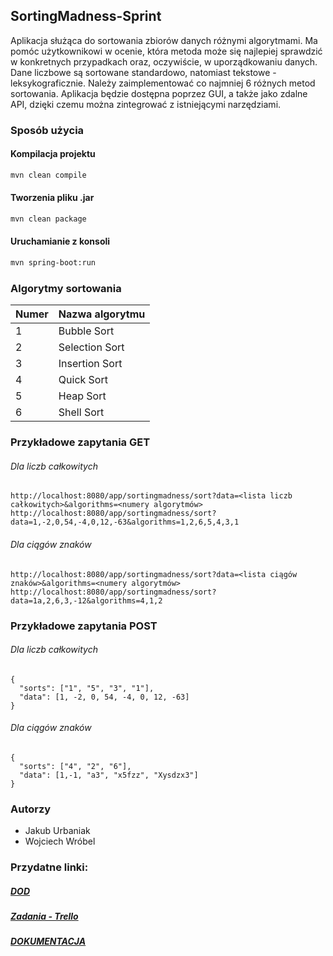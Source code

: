 ## SortingMadness-Sprint

Aplikacja służąca do sortowania zbiorów danych różnymi algorytmami. Ma pomóc użytkownikowi w ocenie, która metoda może się najlepiej sprawdzić w konkretnych przypadkach oraz, oczywiście, w uporządkowaniu danych. Dane liczbowe są sortowane standardowo, natomiast tekstowe - leksykograficznie. Należy zaimplementować co najmniej 6 różnych metod sortowania. Aplikacja będzie dostępna poprzez GUI, a także jako zdalne API, dzięki czemu można zintegrować z istniejącymi narzędziami.

### Sposób użycia

#### Kompilacja projektu

```sh
mvn clean compile
```

#### Tworzenia pliku .jar

```sh
mvn clean package
```

#### Uruchamianie z konsoli

```sh
mvn spring-boot:run
```

### Algorytmy sortowania

| Numer  | Nazwa algorytmu     |
|--------|---------------------|
| 1      | Bubble Sort         |
| 2      | Selection Sort      |
| 3      | Insertion Sort      |
| 4      | Quick Sort          |
| 5      | Heap Sort           |
| 6      | Shell Sort          |


### Przykładowe zapytania GET
###### Dla liczb całkowitych
```
http://localhost:8080/app/sortingmadness/sort?data=<lista liczb całkowitych>&algorithms=<numery algorytmów>
http://localhost:8080/app/sortingmadness/sort?data=1,-2,0,54,-4,0,12,-63&algorithms=1,2,6,5,4,3,1
```

###### Dla ciągów znaków
```
http://localhost:8080/app/sortingmadness/sort?data=<lista ciągów znaków>&algorithms=<numery algorytmów>
http://localhost:8080/app/sortingmadness/sort?data=1a,2,6,3,-12&algorithms=4,1,2
```

### Przykładowe zapytania POST
###### Dla liczb całkowitych
```
{
  "sorts": ["1", "5", "3", "1"],
  "data": [1, -2, 0, 54, -4, 0, 12, -63]
}
```

###### Dla ciągów znaków
```
{
  "sorts": ["4", "2", "6"],
  "data": [1,-1, "a3", "x5fzz", "Xysdzx3"]
}
```

### Autorzy
- Jakub Urbaniak
- Wojciech Wróbel

### Przydatne linki:

##### [DOD](https://docs.google.com/spreadsheets/d/e/2PACX-1vTn6j3M8pmGEzrsQk8mXse7lVHUdhYWkfxbkQiYI23rBtwM4N3bWw0qtupW-gesfCkcYasnZ-eEXl-F/pubhtml)

##### [Zadania - Trello](https://trello.com/b/1zwqhHnm/sortingmadness)

##### [DOKUMENTACJA](https://vacvaccy.github.io/SortingMadness-Sprint/)
